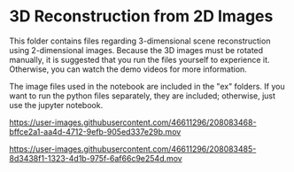 # 3D Reconstruction from 2D Images  #

This folder contains files regarding 3-dimensional scene reconstruction using 2-dimensional images. Because the 3D images must be rotated manually, it is suggested that you run the files yourself to experience it. Otherwise, you can watch the demo videos for more information. 

The image files used in the notebook are included in the "ex" folders. If you want to run the python files separately, they are included; otherwise, just use the jupyter notebook. 


https://user-images.githubusercontent.com/46611296/208083468-bffce2a1-aa4d-4712-9efb-905ed337e29b.mov



https://user-images.githubusercontent.com/46611296/208083485-8d3438f1-1323-4d1b-975f-6af66c9e254d.mov

